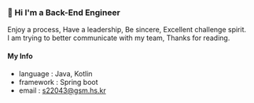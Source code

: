 ### 👋 Hi I'm a Back-End Engineer 

Enjoy a process, Have a leadership, Be sincere, Excellent challenge spirit.  
I am trying to better communicate with my team, Thanks for reading.

#### My Info
- language : Java, Kotlin
- framework : Spring boot
- email : s22043@gsm.hs.kr
